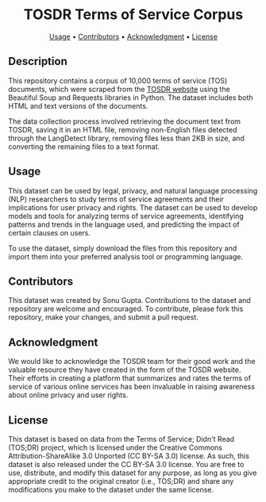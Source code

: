 <h1 align="center">TOSDR Terms of Service Corpus</h1>

<p align="center">
  <a href="#usage">Usage</a> •
  <a href="#contributors">Contributors</a> •
   <a href="#acknowledgment">Acknowledgment</a> •
  <a href="#license">License</a>
</p>

## Description

This repository contains a corpus of 10,000 terms of service (TOS) documents, which were scraped from the [TOSDR website](https://edit.tosdr.org/documents) using the Beautiful Soup and Requests libraries in Python. The dataset includes both HTML and text versions of the documents.

The data collection process involved retrieving the document text from TOSDR, saving it in an HTML file, removing non-English files detected through the LangDetect library, removing files less than 2KB in size, and converting the remaining files to a text format.

## Usage

This dataset can be used by legal, privacy, and natural language processing (NLP) researchers to study terms of service agreements and their implications for user privacy and rights. The dataset can be used to develop models and tools for analyzing terms of service agreements, identifying patterns and trends in the language used, and predicting the impact of certain clauses on users.

To use the dataset, simply download the files from this repository and import them into your preferred analysis tool or programming language.

## Contributors

This dataset was created by Sonu Gupta. Contributions to the dataset and repository are welcome and encouraged. To contribute, please fork this repository, make your changes, and submit a pull request.

## Acknowledgment

We would like to acknowledge the TOSDR team for their good work and the valuable resource they have created in the form of the TOSDR website. Their efforts in creating a platform that summarizes and rates the terms of service of various online services has been invaluable in raising awareness about online privacy and user rights.

## License

This dataset is based on data from the Terms of Service; Didn't Read (TOS;DR) project, which is licensed under the Creative Commons Attribution-ShareAlike 3.0 Unported (CC BY-SA 3.0) license. As such, this dataset is also released under the CC BY-SA 3.0 license. You are free to use, distribute, and modify this dataset for any purpose, as long as you give appropriate credit to the original creator (i.e., TOS;DR) and share any modifications you make to the dataset under the same license. 

<!-- For more information, please see the [license file](./LICENSE.md). -->

<!-- This dataset is released under the [Creative Commons Attribution 4.0 International License](https://creativecommons.org/licenses/by/4.0/). By downloading and using this dataset, you agree to give attribution to the original source and to share any modifications under the same license.
 -->
